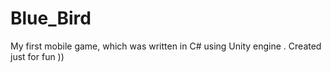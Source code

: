 # Blue_Bird
My first mobile game, which was written in C# using Unity engine . Created just for fun ))

